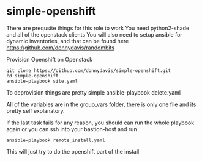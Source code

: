 # simple-openshift
There are prequsite things for this role to work
You need python2-shade and all of the openstack clients
You will also need to setup ansible for dynamic inventories, and that can be found here https://github.com/donnydavis/randombits


Provision Openshift on Openstack

    git clone https://github.com/donnydavis/simple-openshift.git
    cd simple-openshift
    ansible-playbook site.yaml

To deprovision things are pretty simple
    ansible-playbook delete.yaml


All of the variables are in the group_vars folder, there is only one file and its pretty self explanatory.

If the last task fails for any reason, you should can run the whole playbook again or you can ssh into your bastion-host and run

    ansible-playbook remote_install.yaml

This will just try to do the openshift part of the install
